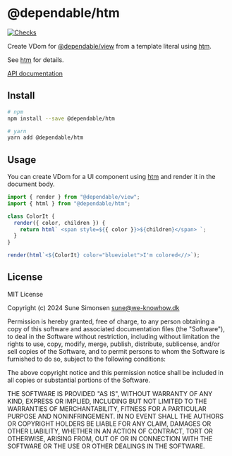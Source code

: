 # @dependable/htm

[![Checks](https://github.com/sunesimonsen/dependable-htm/workflows/CI/badge.svg)](https://github.com/sunesimonsen/dependable-htm/actions?query=workflow%3ACI+branch%3Amain)

Create VDom for
[@dependable/view](https://github.com/sunesimonsen/dependable-view) from a
template literal using [htm](https://github.com/developit/htm).

See [htm](https://github.com/developit/htm) for details.

[API documentation](https://dependable-htm-api.surge.sh/modules/html.html)

## Install

```sh
# npm
npm install --save @dependable/htm

# yarn
yarn add @dependable/htm
```

## Usage

You can create VDom for a UI component using
[htm](https://github.com/developit/htm) and render it in the document body.

```js
import { render } from "@dependable/view";
import { html } from "@dependable/htm";

class ColorIt {
  render({ color, children }) {
    return html` <span style=${{ color }}>${children}</span> `;
  }
}

render(html`<${ColorIt} color="blueviolet">I'm colored<//>`);
```

## License

MIT License

Copyright (c) 2024 Sune Simonsen sune@we-knowhow.dk

Permission is hereby granted, free of charge, to any person obtaining a copy
of this software and associated documentation files (the "Software"), to deal
in the Software without restriction, including without limitation the rights
to use, copy, modify, merge, publish, distribute, sublicense, and/or sell
copies of the Software, and to permit persons to whom the Software is
furnished to do so, subject to the following conditions:

The above copyright notice and this permission notice shall be included in all
copies or substantial portions of the Software.

THE SOFTWARE IS PROVIDED "AS IS", WITHOUT WARRANTY OF ANY KIND, EXPRESS OR
IMPLIED, INCLUDING BUT NOT LIMITED TO THE WARRANTIES OF MERCHANTABILITY,
FITNESS FOR A PARTICULAR PURPOSE AND NONINFRINGEMENT. IN NO EVENT SHALL THE
AUTHORS OR COPYRIGHT HOLDERS BE LIABLE FOR ANY CLAIM, DAMAGES OR OTHER
LIABILITY, WHETHER IN AN ACTION OF CONTRACT, TORT OR OTHERWISE, ARISING FROM,
OUT OF OR IN CONNECTION WITH THE SOFTWARE OR THE USE OR OTHER DEALINGS IN THE
SOFTWARE.
